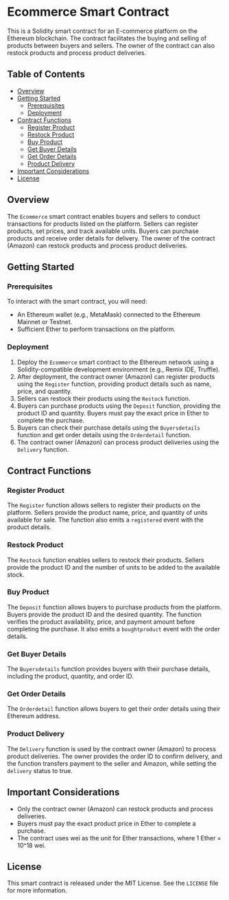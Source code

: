 # Ecommerce Smart Contract

This is a Solidity smart contract for an E-commerce platform on the Ethereum blockchain. The contract facilitates the buying and selling of products between buyers and sellers. The owner of the contract can also restock products and process product deliveries.

## Table of Contents

- [Overview](#overview)
- [Getting Started](#getting-started)
  - [Prerequisites](#prerequisites)
  - [Deployment](#deployment)
- [Contract Functions](#contract-functions)
  - [Register Product](#register-product)
  - [Restock Product](#restock-product)
  - [Buy Product](#buy-product)
  - [Get Buyer Details](#get-buyer-details)
  - [Get Order Details](#get-order-details)
  - [Product Delivery](#product-delivery)
- [Important Considerations](#important-considerations)
- [License](#license)

## Overview

The `Ecommerce` smart contract enables buyers and sellers to conduct transactions for products listed on the platform. Sellers can register products, set prices, and track available units. Buyers can purchase products and receive order details for delivery. The owner of the contract (Amazon) can restock products and process product deliveries.

## Getting Started

### Prerequisites

To interact with the smart contract, you will need:

- An Ethereum wallet (e.g., MetaMask) connected to the Ethereum Mainnet or Testnet.
- Sufficient Ether to perform transactions on the platform.

### Deployment

1. Deploy the `Ecommerce` smart contract to the Ethereum network using a Solidity-compatible development environment (e.g., Remix IDE, Truffle).
2. After deployment, the contract owner (Amazon) can register products using the `Register` function, providing product details such as name, price, and quantity.
3. Sellers can restock their products using the `Restock` function.
4. Buyers can purchase products using the `Deposit` function, providing the product ID and quantity. Buyers must pay the exact price in Ether to complete the purchase.
5. Buyers can check their purchase details using the `Buyersdetails` function and get order details using the `Orderdetail` function.
6. The contract owner (Amazon) can process product deliveries using the `Delivery` function.

## Contract Functions

### Register Product

The `Register` function allows sellers to register their products on the platform. Sellers provide the product name, price, and quantity of units available for sale. The function also emits a `registered` event with the product details.

### Restock Product

The `Restock` function enables sellers to restock their products. Sellers provide the product ID and the number of units to be added to the available stock.

### Buy Product

The `Deposit` function allows buyers to purchase products from the platform. Buyers provide the product ID and the desired quantity. The function verifies the product availability, price, and payment amount before completing the purchase. It also emits a `boughtproduct` event with the order details.

### Get Buyer Details

The `Buyersdetails` function provides buyers with their purchase details, including the product, quantity, and order ID.

### Get Order Details

The `Orderdetail` function allows buyers to get their order details using their Ethereum address.

### Product Delivery

The `Delivery` function is used by the contract owner (Amazon) to process product deliveries. The owner provides the order ID to confirm delivery, and the function transfers payment to the seller and Amazon, while setting the `delivery` status to true.

## Important Considerations

- Only the contract owner (Amazon) can restock products and process deliveries.
- Buyers must pay the exact product price in Ether to complete a purchase.
- The contract uses wei as the unit for Ether transactions, where 1 Ether = 10^18 wei.

## License

This smart contract is released under the MIT License. See the `LICENSE` file for more information.
